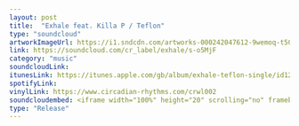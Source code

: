 ```yaml
---
layout: post
title:  "Exhale feat. Killa P / Teflon"
type: "soundcloud"
artworkImageUrl: https://i1.sndcdn.com/artworks-000242047612-9wemoq-t500x500.jpg
link: https://soundcloud.com/cr_label/exhale/s-o5MjF
category: "music"
soundcloudLink: 
itunesLink: https://itunes.apple.com/gb/album/exhale-teflon-single/id1274518427
spotifyLink: 
vinylLink: https://www.circadian-rhythms.com/crwl002
soundcloudembed: <iframe width="100%" height="20" scrolling="no" frameborder="no" src="https://w.soundcloud.com/player/?url=https%3A//api.soundcloud.com/tracks/341759724%3Fsecret_token%3Ds-o5MjF&amp;color=%23ff5500&amp;inverse=false&amp;auto_play=false&amp;show_user=true"></iframe>
type: "Release"
---
```

